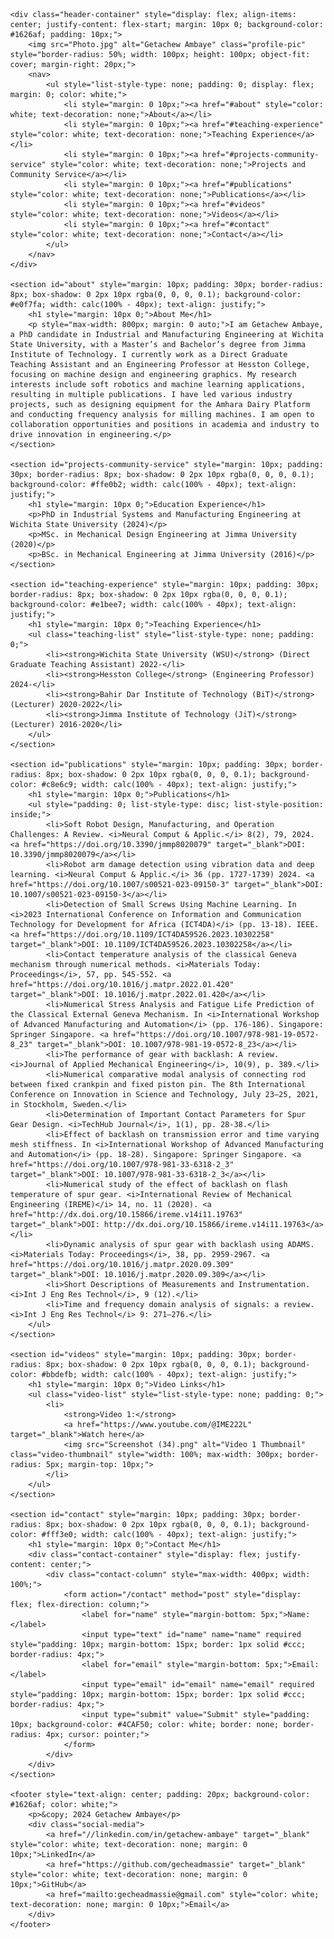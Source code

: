 <html lang="en">

<head>
    <meta charset="UTF-8">
    <meta name="viewport" content="width=device-width, initial-scale=1.0">
    <meta name="description" content="Official website of Getachew Ambaye, a researcher in Engineering. Explore my teaching experience, publications, and contact information.">
    <meta name="keywords" content="Getachew Ambaye, Engineering, Teaching, Research, Publications">
    <title>Getachew Ambaye - Engineering Professor and Researcher</title>
</head>

<body style="margin: 0; font-family: Arial, sans-serif;">

    <div class="header-container" style="display: flex; align-items: center; justify-content: flex-start; margin: 10px 0; background-color: #1626af; padding: 10px;">
        <img src="Photo.jpg" alt="Getachew Ambaye" class="profile-pic" style="border-radius: 50%; width: 100px; height: 100px; object-fit: cover; margin-right: 20px;">
        <nav>
            <ul style="list-style-type: none; padding: 0; display: flex; margin: 0; color: white;">
                <li style="margin: 0 10px;"><a href="#about" style="color: white; text-decoration: none;">About</a></li>
                <li style="margin: 0 10px;"><a href="#teaching-experience" style="color: white; text-decoration: none;">Teaching Experience</a></li>
                <li style="margin: 0 10px;"><a href="#projects-community-service" style="color: white; text-decoration: none;">Projects and Community Service</a></li>
                <li style="margin: 0 10px;"><a href="#publications" style="color: white; text-decoration: none;">Publications</a></li>
                <li style="margin: 0 10px;"><a href="#videos" style="color: white; text-decoration: none;">Videos</a></li>
                <li style="margin: 0 10px;"><a href="#contact" style="color: white; text-decoration: none;">Contact</a></li>
            </ul>
        </nav>
    </div>

    <section id="about" style="margin: 10px; padding: 30px; border-radius: 8px; box-shadow: 0 2px 10px rgba(0, 0, 0, 0.1); background-color: #e0f7fa; width: calc(100% - 40px); text-align: justify;">
        <h1 style="margin: 10px 0;">About Me</h1>
        <p style="max-width: 800px; margin: 0 auto;">I am Getachew Ambaye, a PhD candidate in Industrial and Manufacturing Engineering at Wichita State University, with a Master’s and Bachelor’s degree from Jimma Institute of Technology. I currently work as a Direct Graduate Teaching Assistant and an Engineering Professor at Hesston College, focusing on machine design and engineering graphics. My research interests include soft robotics and machine learning applications, resulting in multiple publications. I have led various industry projects, such as designing equipment for the Amhara Dairy Platform and conducting frequency analysis for milling machines. I am open to collaboration opportunities and positions in academia and industry to drive innovation in engineering.</p>
    </section>

    <section id="projects-community-service" style="margin: 10px; padding: 30px; border-radius: 8px; box-shadow: 0 2px 10px rgba(0, 0, 0, 0.1); background-color: #ffe0b2; width: calc(100% - 40px); text-align: justify;">
        <h1 style="margin: 10px 0;">Education Experience</h1>
        <p>PhD in Industrial Systems and Manufacturing Engineering at Wichita State University (2024)</p>
        <p>MSc. in Mechanical Design Engineering at Jimma University (2020)</p>
        <p>BSc. in Mechanical Engineering at Jimma University (2016)</p>
    </section>

    <section id="teaching-experience" style="margin: 10px; padding: 30px; border-radius: 8px; box-shadow: 0 2px 10px rgba(0, 0, 0, 0.1); background-color: #e1bee7; width: calc(100% - 40px); text-align: justify;">
        <h1 style="margin: 10px 0;">Teaching Experience</h1>
        <ul class="teaching-list" style="list-style-type: none; padding: 0;">
            <li><strong>Wichita State University (WSU)</strong> (Direct Graduate Teaching Assistant) 2022-</li>
            <li><strong>Hesston College</strong> (Engineering Professor) 2024-</li>
            <li><strong>Bahir Dar Institute of Technology (BiT)</strong> (Lecturer) 2020-2022</li>
            <li><strong>Jimma Institute of Technology (JiT)</strong> (Lecturer) 2016-2020</li>
        </ul>
    </section>

    <section id="publications" style="margin: 10px; padding: 30px; border-radius: 8px; box-shadow: 0 2px 10px rgba(0, 0, 0, 0.1); background-color: #c8e6c9; width: calc(100% - 40px); text-align: justify;">
        <h1 style="margin: 10px 0;">Publications</h1>
        <ul style="padding: 0; list-style-type: disc; list-style-position: inside;">
            <li>Soft Robot Design, Manufacturing, and Operation Challenges: A Review. <i>Neural Comput & Applic.</i> 8(2), 79, 2024. <a href="https://doi.org/10.3390/jmmp8020079" target="_blank">DOI: 10.3390/jmmp8020079</a></li>
            <li>Robot arm damage detection using vibration data and deep learning. <i>Neural Comput & Applic.</i> 36 (pp. 1727-1739) 2024. <a href="https://doi.org/10.1007/s00521-023-09150-3" target="_blank">DOI: 10.1007/s00521-023-09150-3</a></li>
            <li>Detection of Small Screws Using Machine Learning. In <i>2023 International Conference on Information and Communication Technology for Development for Africa (ICT4DA)</i> (pp. 13-18). IEEE. <a href="https://doi.org/10.1109/ICT4DA59526.2023.10302258" target="_blank">DOI: 10.1109/ICT4DA59526.2023.10302258</a></li>
            <li>Contact temperature analysis of the classical Geneva mechanism through numerical methods. <i>Materials Today: Proceedings</i>, 57, pp. 545-552. <a href="https://doi.org/10.1016/j.matpr.2022.01.420" target="_blank">DOI: 10.1016/j.matpr.2022.01.420</a></li>
            <li>Numerical Stress Analysis and Fatigue Life Prediction of the Classical External Geneva Mechanism. In <i>International Workshop of Advanced Manufacturing and Automation</i> (pp. 176-186). Singapore: Springer Singapore. <a href="https://doi.org/10.1007/978-981-19-0572-8_23" target="_blank">DOI: 10.1007/978-981-19-0572-8_23</a></li>
            <li>The performance of gear with backlash: A review. <i>Journal of Applied Mechanical Engineering</i>, 10(9), p. 389.</li>
            <li>Numerical comparative modal analysis of connecting rod between fixed crankpin and fixed piston pin. The 8th International Conference on Innovation in Science and Technology, July 23–25, 2021, in Stockholm, Sweden.</li>
            <li>Determination of Important Contact Parameters for Spur Gear Design. <i>TechHub Journal</i>, 1(1), pp. 28-38.</li>
            <li>Effect of backlash on transmission error and time varying mesh stiffness. In <i>International Workshop of Advanced Manufacturing and Automation</i> (pp. 18-28). Singapore: Springer Singapore. <a href="https://doi.org/10.1007/978-981-33-6318-2_3" target="_blank">DOI: 10.1007/978-981-33-6318-2_3</a></li>
            <li>Numerical study of the effect of backlash on flash temperature of spur gear. <i>International Review of Mechanical Engineering (IREME)</i> 14, no. 11 (2020). <a href="http://dx.doi.org/10.15866/ireme.v14i11.19763" target="_blank">DOI: http://dx.doi.org/10.15866/ireme.v14i11.19763</a></li>
            <li>Dynamic analysis of spur gear with backlash using ADAMS. <i>Materials Today: Proceedings</i>, 38, pp. 2959-2967. <a href="https://doi.org/10.1016/j.matpr.2020.09.309" target="_blank">DOI: 10.1016/j.matpr.2020.09.309</a></li>
            <li>Short Descriptions of Measurements and Instrumentation. <i>Int J Eng Res Technol</i>, 9 (12).</li>
            <li>Time and frequency domain analysis of signals: a review. <i>Int J Eng Res Technol</i> 9: 271–276.</li>
        </ul>
    </section>

    <section id="videos" style="margin: 10px; padding: 30px; border-radius: 8px; box-shadow: 0 2px 10px rgba(0, 0, 0, 0.1); background-color: #bbdefb; width: calc(100% - 40px); text-align: justify;">
        <h1 style="margin: 10px 0;">Video Links</h1>
        <ul class="video-list" style="list-style-type: none; padding: 0;">
            <li>
                <strong>Video 1:</strong>
                <a href="https://www.youtube.com/@IME222L" target="_blank">Watch here</a>
                <img src="Screenshot (34).png" alt="Video 1 Thumbnail" class="video-thumbnail" style="width: 100%; max-width: 300px; border-radius: 5px; margin-top: 10px;">
            </li>
        </ul>
    </section>

    <section id="contact" style="margin: 10px; padding: 30px; border-radius: 8px; box-shadow: 0 2px 10px rgba(0, 0, 0, 0.1); background-color: #fff3e0; width: calc(100% - 40px); text-align: justify;">
        <h1 style="margin: 10px 0;">Contact Me</h1>
        <div class="contact-container" style="display: flex; justify-content: center;">
            <div class="contact-column" style="max-width: 400px; width: 100%;">
                <form action="/contact" method="post" style="display: flex; flex-direction: column;">
                    <label for="name" style="margin-bottom: 5px;">Name:</label>
                    <input type="text" id="name" name="name" required style="padding: 10px; margin-bottom: 15px; border: 1px solid #ccc; border-radius: 4px;">
                    <label for="email" style="margin-bottom: 5px;">Email:</label>
                    <input type="email" id="email" name="email" required style="padding: 10px; margin-bottom: 15px; border: 1px solid #ccc; border-radius: 4px;">
                    <input type="submit" value="Submit" style="padding: 10px; background-color: #4CAF50; color: white; border: none; border-radius: 4px; cursor: pointer;">
                </form>
            </div>
        </div>
    </section>

    <footer style="text-align: center; padding: 20px; background-color: #1626af; color: white;">
        <p>&copy; 2024 Getachew Ambaye</p>
        <div class="social-media">
            <a href="//linkedin.com/in/getachew-ambaye" target="_blank" style="color: white; text-decoration: none; margin: 0 10px;">LinkedIn</a>
            <a href="https://github.com/gecheadmassie" target="_blank" style="color: white; text-decoration: none; margin: 0 10px;">GitHub</a>
            <a href="mailto:gecheadmassie@gmail.com" style="color: white; text-decoration: none; margin: 0 10px;">Email</a>
        </div>
    </footer>
</body>

</html>
